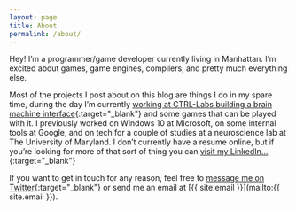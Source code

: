```yaml
---
layout: page
title: About
permalink: /about/
---
```


Hey! I’m a programmer/game developer currently living in Manhattan. I’m excited about games, game engines, compilers, and pretty much everything else.

Most of the projects I post about on this blog are things I do in my spare time, during the day I’m currently [working at CTRL-Labs building a brain machine interface](https://www.wired.com/story/brain-machine-interface-isnt-sci-fi-anymore/){:target="_blank"} and some games that can be played with it. I previously worked on Windows 10 at Microsoft, on some internal tools at Google, and on tech for a couple of studies at a neuroscience lab at The University of Maryland. I don’t currently have a resume online, but if you’re looking for more of that sort of thing you can [visit my LinkedIn...](https://www.linkedin.com/in/masonremaley/){:target="_blank"}

If you want to get in touch for any reason, feel free to [message me on Twitter](https://twitter.com/masonremaley){:target="_blank"} or send me an email at [{{ site.email }}](mailto:{{ site.email }}).
